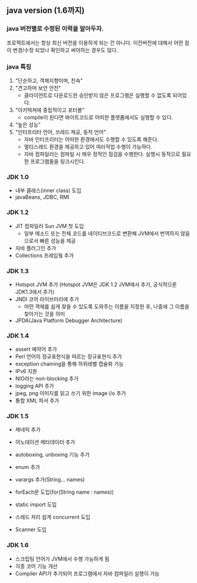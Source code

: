 ## java version (1.6까지)

### java 버전별로 수정된 이력을 알아두자.
프로젝트에서는 항상 최신 버전을 이용하게 되는 건 아니다. 이전버전에 대해서 어떤 점이 변경/수정 되었나 확인하고
써야하는 경우도 많다.

### java 특징

1. "단순하고, 객체지향이며, 친숙"
2. "견고하며 보안 안전"
    * 클라이언트로 다운로드한 승인받지 않은 프로그램은 실행할 수 없도록 되어있다.
3. "아키텍쳐에 중립적이고 포터블"
    * compile이 된다면 바이트코드로 어떠한 플랫폼에서도 실행할 수 있다.
4. "높은 성능"
5. "인터프리터 언어, 쓰레드 제공, 동적 언어"
    * 자바 인터프리터는 어떠한 환경에서도 수행할 수 있도록 해준다.
    * 멀티스레드 환경을 제공하고 있어 여러작업 수행이 가능하다.
    * 자바 컴파일러는 컴파일 시 매우 정적인 점검을 수행한다. 실행시 동적으로 필요한 프로그램들을 링크시킨다.

### JDK 1.0

* 내부 클래스(inner class) 도입
* javaBeans, JDBC, RMI

### JDK 1.2

* JIT 컴파일러 Sun JVM 첫 도입
    * 일부 메소드 또는 전체 코드를 네이티브코드로 변환해 JVM에서 번역하지 않음으로서 빠른 성능을 제공
* 자바 플러그인 추가
* Collections 프레임웤 추가

### JDK 1.3

* Hotspot JVM 추가 (Hotspot JVM은 JDK 1.2 JVM에서 추가, 공식적으론 JDK1.3에서 추가)
* JNDI 코어 라이브러리에 추가
    * 어떤 객체를 쉽게 찾을 수 있도록 도와주는 이름을 지정한 후, 나중에 그 이름을 찾아가는 것을 의미
* JPDA(Java Platform Debugger Architecture)

### JDK 1.4

* assert 예약어 추가
* Perl 언어의 정규표현식을 따르는 정규표현식 추가
* exception chaining을 통해 하위레벨 캡슐화 가능
* IPv6 지원
* NIO라는 non-blocking 추가
* logging API 추가
* jpeg, png 이미지를 읽고 쓰기 위한 image i/o 추가
* 통합 XML 파서 추가

### JDK 1.5

* 제네릭 추가
* 어노테이션 메타데이터 추가
* autoboxing, unboxing 기능 추가
* enum 추가
* varargs 추가(String... names)
* forEach문 도입(for(String name : names))
* static import 도입

* 스레드 처리 쉽게 concurrent 도입
* Scanner 도입

### JDK 1.6

* 스크립팅 언어가 JVM에서 수행 가능하게 됨
* 각종 코어 기능 개선
* Compiler API가 추가되어 프로그램에서 자바 컴파일러 실행이 가능

